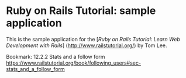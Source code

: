 # Ruby on Rails Tutorial: sample application

This is the sample application for the
[*Ruby on Rails Tutorial:
Learn Web Development with Rails*] (http://www.railstutorial.org/)
by Tom Lee.

Bookmark: 12.2.2 Stats and a follow form
https://www.railstutorial.org/book/following_users#sec-stats_and_a_follow_form